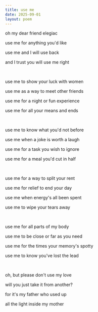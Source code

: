 ```yaml
---
title: use me
date: 2025-09-01
layout: poem
---
```

oh my dear friend elegiac

use me for anything you'd like

use me and I will use back

and I trust you will use me right

<br>

use me to show your luck with women

use me as a way to meet other friends

use me for a night or fun experience

use me for all your means and ends

<br>

use me to know what you'd not before

use me when a joke is worth a laugh

use me for a task you wish to ignore

use me for a meal you'd cut in half

<br>

use me for a way to split your rent

use me for relief to end your day

use me when energy's all been spent

use me to wipe your tears away

<br>

use me for all parts of my body

use me to be close or far as you need

use me for the times your memory's spotty

use me to know you've lost the lead

<br>

oh, but please don't use my love

will you just take it from another? 

for it's my father who used up

all the light inside my mother
